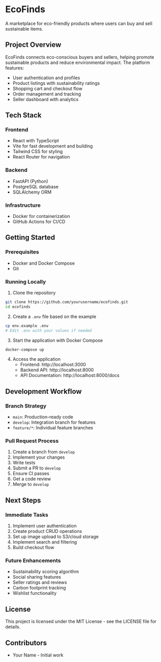 # EcoFinds

A marketplace for eco-friendly products where users can buy and sell sustainable items.

## Project Overview

EcoFinds connects eco-conscious buyers and sellers, helping promote sustainable products and reduce environmental impact. The platform features:

- User authentication and profiles
- Product listings with sustainability ratings
- Shopping cart and checkout flow
- Order management and tracking
- Seller dashboard with analytics

## Tech Stack

### Frontend
- React with TypeScript
- Vite for fast development and building
- Tailwind CSS for styling
- React Router for navigation

### Backend
- FastAPI (Python)
- PostgreSQL database
- SQLAlchemy ORM

### Infrastructure
- Docker for containerization
- GitHub Actions for CI/CD

## Getting Started

### Prerequisites
- Docker and Docker Compose
- Git

### Running Locally

1. Clone the repository
```bash
git clone https://github.com/yourusername/ecofinds.git
cd ecofinds
```

2. Create a `.env` file based on the example
```bash
cp env.example .env
# Edit .env with your values if needed
```

3. Start the application with Docker Compose
```bash
docker-compose up
```

4. Access the application
   - Frontend: http://localhost:3000
   - Backend API: http://localhost:8000
   - API Documentation: http://localhost:8000/docs

## Development Workflow

### Branch Strategy
- `main`: Production-ready code
- `develop`: Integration branch for features
- `feature/*`: Individual feature branches

### Pull Request Process
1. Create a branch from `develop`
2. Implement your changes
3. Write tests
4. Submit a PR to `develop`
5. Ensure CI passes
6. Get a code review
7. Merge to `develop`

## Next Steps

### Immediate Tasks
1. Implement user authentication
2. Create product CRUD operations
3. Set up image upload to S3/cloud storage
4. Implement search and filtering
5. Build checkout flow

### Future Enhancements
- Sustainability scoring algorithm
- Social sharing features
- Seller ratings and reviews
- Carbon footprint tracking
- Wishlist functionality

## License

This project is licensed under the MIT License - see the LICENSE file for details.

## Contributors

- Your Name - Initial work
